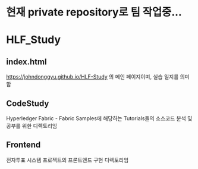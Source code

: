 # 현재 private repository로 팀 작업중...

# HLF_Study

## index.html
https://johndonggyu.github.io/HLF-Study 의 메인 페이지이며, 실습 일지를 의미함

## CodeStudy
Hyperledger Fabric - Fabric Samples에 해당하는 Tutorials들의 소스코드 분석 및 공부를 위한 디렉토리임

## Frontend
전자투표 시스템 프로젝트의 프론트엔드 구현 디렉토리임
